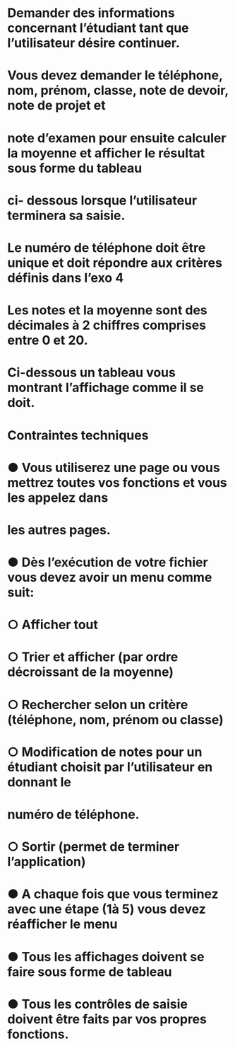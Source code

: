 # Demander des informations concernant l’étudiant tant que l’utilisateur désire continuer.
# Vous devez demander le téléphone, nom, prénom, classe, note de devoir, note de projet et
# note d’examen pour ensuite calculer la moyenne et afficher le résultat sous forme du tableau
# ci- dessous lorsque l’utilisateur terminera sa saisie.
# Le numéro de téléphone doit être unique et doit répondre aux critères définis dans l’exo 4
# Les notes et la moyenne sont des décimales à 2 chiffres comprises entre 0 et 20.
# Ci-dessous un tableau vous montrant l’affichage comme il se doit.
# Contraintes techniques
# ● Vous utiliserez une page ou vous mettrez toutes vos fonctions et vous les appelez dans
# les autres pages.
# ● Dès l’exécution de votre fichier vous devez avoir un menu comme suit:
# ○ Afficher tout
# ○ Trier et afficher (par ordre décroissant de la moyenne)
# ○ Rechercher selon un critère (téléphone, nom, prénom ou classe)
# ○ Modification de notes pour un étudiant choisit par l’utilisateur en donnant le
# numéro de téléphone.
# ○ Sortir (permet de terminer l’application)
# ● A chaque fois que vous terminez avec une étape (1à 5) vous devez réafficher le menu
# ● Tous les affichages doivent se faire sous forme de tableau
# ● Tous les contrôles de saisie doivent être faits par vos propres fonctions.
